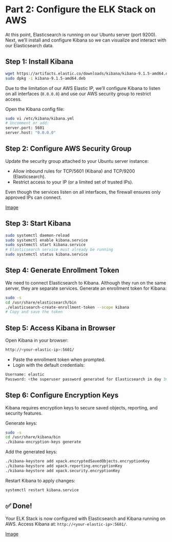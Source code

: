 # Part 2: Configure the ELK Stack on AWS

At this point, Elasticsearch is running on our Ubuntu server (port 9200).
Next, we’ll install and configure Kibana so we can visualize and interact with our Elasticsearch data.

## Step 1: Install Kibana

```bash
wget https://artifacts.elastic.co/downloads/kibana/kibana-9.1.5-amd64.deb
sudo dpkg -i kibana-9.1.5-amd64.deb
```

Due to the limitation of our AWS Elastic IP, we’ll configure Kibana to listen on all interfaces (`0.0.0.0`) and use our AWS security group to restrict access.

Open the Kibana config file:

```bash
sudo vi /etc/kibana/kibana.yml
# Uncomment or add:
server.port: 5601
server.host: "0.0.0.0"
```

## Step 2: Configure AWS Security Group

Update the security group attached to your Ubuntu server instance:
- Allow inbound rules for TCP/5601 (Kibana) and TCP/9200 (Elasticsearch).
- Restrict access to your IP (or a limited set of trusted IPs).

Even though the services listen on all interfaces, the firewall ensures only
approved IPs can connect.

[Image](/Elastic_Kibana_sec_group.jpg)

## Step 3: Start Kibana

```bash
sudo systemctl daemon-reload
sudo systemctl enable kibana.service
sudo systemctl start kibana.service
# Elasticsearch service must already be running
sudo systemctl status kibana.service
```

## Step 4: Generate Enrollment Token

We need to connect Elasticsearch to Kibana. Although they run on the same server, they are separate services.
Generate an enrollment token for Kibana:

```bash
sudo -s
cd /usr/share/elasticsearch/bin
./elasticsearch-create-enrollment-token --scope kibana
# Copy and save the token
```

## Step 5: Access Kibana in Browser

Open Kibana in your browser:

```bash
http://<your-elastic-ip>:5601/
```

- Paste the enrollment token when prompted.
- Login with the default credentials:

```bash
Username: elastic
Password: <the superuser password generated for Elasticsearch in day 3>
```

## Step 6: Configure Encryption Keys

Kibana requires encryption keys to secure saved objects, reporting, and security features.

Generate keys:

```bash
sudo -s
cd /usr/share/kibana/bin
./kibana-encryption-keys generate
```

Add the generated keys:

```bash
./kibana-keystore add xpack.encryptedSavedObjects.encryptionKey
./kibana-keystore add xpack.reporting.encryptionKey
./kibana-keystore add xpack.security.encryptionKey
```

Restart Kibana to apply changes:

```bash
systemctl restart kibana.service
```

## ✅ Done!

Your ELK Stack is now configured with Elasticsearch and Kibana running on AWS.
Access Kibana at: `http://<your-elastic-ip>:5601/`.

[Image](/kibana_GUI.png)
